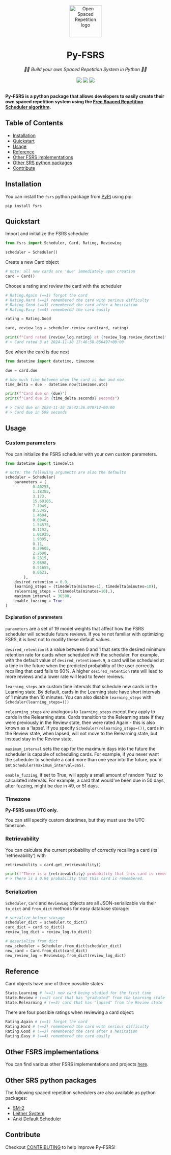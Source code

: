 <div align="center">
  <img src="https://avatars.githubusercontent.com/u/96821265?s=200&v=4" height="100" alt="Open Spaced Repetition logo"/>
</div>
<div align="center">

# Py-FSRS

</div>
<div align="center">
  <em>🧠🔄 Build your own Spaced Repetition System in Python 🧠🔄   </em>
</div>
<br />
<div align="center" style="text-decoration: none;">
    <a href="https://pypi.org/project/fsrs/"><img src="https://img.shields.io/pypi/v/fsrs"></a>
    <a href="https://github.com/open-spaced-repetition/py-fsrs/blob/main/LICENSE" style="text-decoration: none;"><img src="https://img.shields.io/badge/License-MIT-brightgreen.svg"></a>
    <a href="https://github.com/astral-sh/ruff"><img src="https://img.shields.io/endpoint?url=https://raw.githubusercontent.com/astral-sh/ruff/main/assets/badge/v2.json"></a>
</div>
<br />


**Py-FSRS is a python package that allows developers to easily create their own spaced repetition system using the <a href="https://github.com/open-spaced-repetition/free-spaced-repetition-scheduler">Free Spaced Repetition Scheduler algorithm</a>.**


## Table of Contents
- [Installation](#installation)
- [Quickstart](#quickstart)
- [Usage](#usage)
- [Reference](#reference)
- [Other FSRS implementations](#other-fsrs-implementations)
- [Other SRS python packages](#other-srs-python-packages)
- [Contribute](#contribute)

## Installation
You can install the `fsrs` python package from [PyPI](https://pypi.org/project/fsrs/) using pip:
```
pip install fsrs
```

## Quickstart

Import and initialize the FSRS scheduler

```python
from fsrs import Scheduler, Card, Rating, ReviewLog

scheduler = Scheduler()
```

Create a new Card object
```python
# note: all new cards are 'due' immediately upon creation
card = Card()
```

Choose a rating and review the card with the scheduler
```python
# Rating.Again (==1) forgot the card
# Rating.Hard (==2) remembered the card with serious difficulty
# Rating.Good (==3) remembered the card after a hesitation
# Rating.Easy (==4) remembered the card easily

rating = Rating.Good

card, review_log = scheduler.review_card(card, rating)

print(f"Card rated {review_log.rating} at {review_log.review_datetime}")
# > Card rated 3 at 2024-11-30 17:46:58.856497+00:00
```

See when the card is due next
```python
from datetime import datetime, timezone

due = card.due

# how much time between when the card is due and now
time_delta = due - datetime.now(timezone.utc)

print(f"Card due on {due}")
print(f"Card due in {time_delta.seconds} seconds")

# > Card due on 2024-11-30 18:42:36.070712+00:00
# > Card due in 599 seconds
```

## Usage

### Custom parameters

You can initialize the FSRS scheduler with your own custom parameters.

```python
from datetime import timedelta

# note: the following arguments are also the defaults
scheduler = Scheduler(
    parameters = (
            0.40255,
            1.18385,
            3.173,
            15.69105,
            7.1949,
            0.5345,
            1.4604,
            0.0046,
            1.54575,
            0.1192,
            1.01925,
            1.9395,
            0.11,
            0.29605,
            2.2698,
            0.2315,
            2.9898,
            0.51655,
            0.6621,
        ),
    desired_retention = 0.9,
    learning_steps = (timedelta(minutes=1), timedelta(minutes=10)),
    relearning_steps = (timedelta(minutes=10),),
    maximum_interval = 36500,
    enable_fuzzing = True
)
```

#### Explanation of parameters

`parameters` are a set of 19 model weights that affect how the FSRS scheduler will schedule future reviews. If you're not familiar with optimizing FSRS, it is best not to modify these default values.

`desired_retention` is a value between 0 and 1 that sets the desired minimum retention rate for cards when scheduled with the scheduler. For example, with the default value of `desired_retention=0.9`, a card will be scheduled at a time in the future when the predicted probability of the user correctly recalling that card falls to 90%. A higher `desired_retention` rate will lead to more reviews and a lower rate will lead to fewer reviews.

`learning_steps` are custom time intervals that schedule new cards in the Learning state. By default, cards in the Learning state have short intervals of 1 minute then 10 minutes. You can also disable `learning_steps` with `Scheduler(learning_steps=())`

`relearning_steps` are analogous to `learning_steps` except they apply to cards in the Relearning state. Cards transition to the Relearning state if they were previously in the Review state, then were rated Again - this is also known as a 'lapse'. If you specify `Scheduler(relearning_steps=())`, cards in the Review state, when lapsed, will not move to the Relearning state, but instead stay in the Review state.

`maximum_interval` sets the cap for the maximum days into the future the scheduler is capable of scheduling cards. For example, if you never want the scheduler to schedule a card more than one year into the future, you'd set `Scheduler(maximum_interval=365)`.

`enable_fuzzing`, if set to True, will apply a small amount of random 'fuzz' to calculated intervals. For example, a card that would've been due in 50 days, after fuzzing, might be due in 49, or 51 days.

### Timezone

**Py-FSRS uses UTC only.** 

You can still specify custom datetimes, but they must use the UTC timezone.

### Retrievability

You can calculate the current probability of correctly recalling a card (its 'retrievability') with

```python
retrievability = card.get_retrievability()

print(f"There is a {retrievability} probability that this card is remembered.")
# > There is a 0.94 probability that this card is remembered.
```

### Serialization

`Scheduler`, `Card` and `ReviewLog` objects are all JSON-serializable via their `to_dict` and `from_dict` methods for easy database storage:

```python
# serialize before storage
scheduler_dict = scheduler.to_dict()
card_dict = card.to_dict()
review_log_dict = review_log.to_dict()

# deserialize from dict
new_scheduler = Scheduler.from_dict(scheduler_dict)
new_card = Card.from_dict(card_dict)
new_review_log = ReviewLog.from_dict(review_log_dict)
```

## Reference

Card objects have one of three possible states
```python
State.Learning # (==1) new card being studied for the first time
State.Review # (==2) card that has "graduated" from the Learning state
State.Relearning # (==3) card that has "lapsed" from the Review state
```

There are four possible ratings when reviewing a card object:
```python
Rating.Again # (==1) forgot the card
Rating.Hard # (==2) remembered the card with serious difficulty
Rating.Good # (==3) remembered the card after a hesitation
Rating.Easy # (==4) remembered the card easily
```

## Other FSRS implementations

You can find various other FSRS implementations and projects [here](https://github.com/orgs/open-spaced-repetition/repositories?q=fsrs+sort%3Astars).

## Other SRS python packages

The following spaced repetition schedulers are also available as python packages:

- [SM-2](https://github.com/open-spaced-repetition/sm-2)
- [Leitner System](https://github.com/open-spaced-repetition/leitner-box)
- [Anki Default Scheduler](https://github.com/open-spaced-repetition/anki-sm-2)

## Contribute

Checkout [CONTRIBUTING](https://github.com/open-spaced-repetition/py-fsrs/blob/main/CONTRIBUTING.md) to help improve Py-FSRS!